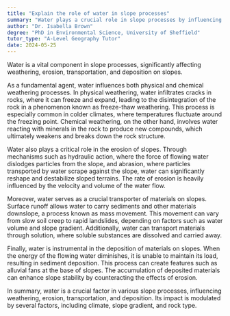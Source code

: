 ```yaml
---
title: "Explain the role of water in slope processes"
summary: "Water plays a crucial role in slope processes by influencing weathering, erosion, transportation and deposition on slopes."
author: "Dr. Isabella Brown"
degree: "PhD in Environmental Science, University of Sheffield"
tutor_type: "A-Level Geography Tutor"
date: 2024-05-25
---
```


Water is a vital component in slope processes, significantly affecting weathering, erosion, transportation, and deposition on slopes.

As a fundamental agent, water influences both physical and chemical weathering processes. In physical weathering, water infiltrates cracks in rocks, where it can freeze and expand, leading to the disintegration of the rock in a phenomenon known as freeze-thaw weathering. This process is especially common in colder climates, where temperatures fluctuate around the freezing point. Chemical weathering, on the other hand, involves water reacting with minerals in the rock to produce new compounds, which ultimately weakens and breaks down the rock structure.

Water also plays a critical role in the erosion of slopes. Through mechanisms such as hydraulic action, where the force of flowing water dislodges particles from the slope, and abrasion, where particles transported by water scrape against the slope, water can significantly reshape and destabilize sloped terrains. The rate of erosion is heavily influenced by the velocity and volume of the water flow.

Moreover, water serves as a crucial transporter of materials on slopes. Surface runoff allows water to carry sediments and other materials downslope, a process known as mass movement. This movement can vary from slow soil creep to rapid landslides, depending on factors such as water volume and slope gradient. Additionally, water can transport materials through solution, where soluble substances are dissolved and carried away.

Finally, water is instrumental in the deposition of materials on slopes. When the energy of the flowing water diminishes, it is unable to maintain its load, resulting in sediment deposition. This process can create features such as alluvial fans at the base of slopes. The accumulation of deposited materials can enhance slope stability by counteracting the effects of erosion.

In summary, water is a crucial factor in various slope processes, influencing weathering, erosion, transportation, and deposition. Its impact is modulated by several factors, including climate, slope gradient, and rock type.
    